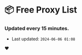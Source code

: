 # :package: Free Proxy List
### Updated every 15 minutes.

- Last updated: `2024-06-06 01:08`

:heart:
